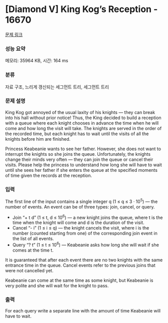 # [Diamond V] King Kog’s Reception - 16670 

[문제 링크](https://www.acmicpc.net/problem/16670) 

### 성능 요약

메모리: 35964 KB, 시간: 164 ms

### 분류

자료 구조, 느리게 갱신되는 세그먼트 트리, 세그먼트 트리

### 문제 설명

<p>King Kog got annoyed of the usual laxity of his knights — they can break into his hall without prior notice! Thus, the King decided to build a reception with a queue where each knight chooses in advance the time when he will come and how long the visit will take. The knights are served in the order of the recorded time, but each knight has to wait until the visits of all the knights before him are finished.</p>

<p>Princess Keabeanie wants to see her father. However, she does not want to interrupt the knights so she joins the queue. Unfortunately, the knights change their minds very often — they can join the queue or cancel their visits. Please help the princess to understand how long she will have to wait until she sees her father if she enters the queue at the specified moments of time given the records at the reception.</p>

### 입력 

 <p>The first line of the input contains a single integer q (1 ≤ q ≤ 3 · 10<sup>5</sup>) — the number of events. An event can be of three types: join, cancel, or query.</p>

<ul>
	<li>Join “+ t d” (1 ≤ t, d ≤ 10<sup>6</sup>) — a new knight joins the queue, where t is the time when the knight will come and d is the duration of the visit.</li>
	<li>Cancel “- i” (1 ≤ i ≤ q) — the knight cancels the visit, where i is the number (counted starting from one) of the corresponding join event in the list of all events.</li>
	<li>Query “? t” (1 ≤ t ≤ 10<sup>6</sup>) — Keabeanie asks how long she will wait if she comes at the time t.</li>
</ul>

<p>It is guaranteed that after each event there are no two knights with the same entrance time in the queue. Cancel events refer to the previous joins that were not cancelled yet.</p>

<p>Keabeanie can come at the same time as some knight, but Keabeanie is very polite and she will wait for the knight to pass.</p>

### 출력 

 <p>For each query write a separate line with the amount of time Keabeanie will have to wait.</p>

